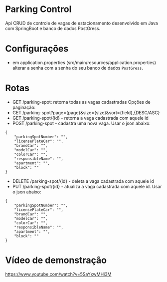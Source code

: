 # Parking Control
Api CRUD de controle de vagas de estacionamento desenvolvido em Java com SpringBoot e banco de dados PostGress.

# Configurações
- em application.properties (src/main/resources/application.properties) alterar a senha com a senha do seu banco de dados `PostGress`.

# Rotas
- GET /parking-spot: retorna todas as vagas cadastradas
Opções de paginação:
- GET /parking-spot?page={page}&size={size}&sort={field},{DESC/ASC}
- GET /parking-spot/{id} - retorna a vaga cadastrada com aquele id
- POST /parking-spot - cadastra uma nova vaga. Usar o json abaixo:
```
{
    "parkingSpotNumber": "",
    "licensePlateCar": "",
    "brandCar": "",
    "modelCar": "",
    "colorCar": "",
    "responsibleName": "",
    "apartment": "",
    "block": ""
}
```
- DELETE /parking-spot/{id} - deleta a vaga cadastrada com aquele id
- PUT /parking-spot/{id} - atualiza a vaga cadastrada com aquele id. Usar o json abaixo:
```
{
    "parkingSpotNumber": "",
    "licensePlateCar": "",
    "brandCar": "",
    "modelCar": "",
    "colorCar": "",
    "responsibleName": "",
    "apartment": "",
    "block": ""
}
```

# Vídeo de demonstração
https://www.youtube.com/watch?v=5SaYxwMHi3M
